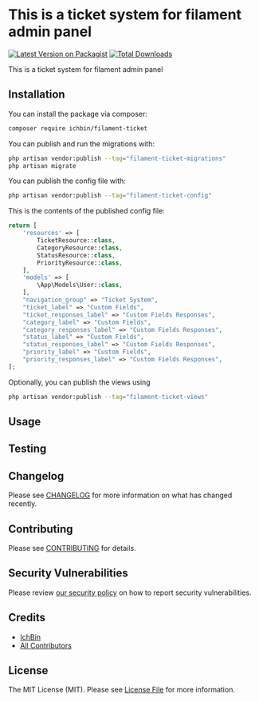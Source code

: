 # This is a ticket system for filament admin panel

[![Latest Version on Packagist](https://img.shields.io/packagist/v/ichbin/filament-ticket.svg?style=flat-square)](https://packagist.org/packages/ichbin/filament-ticket)
[![Total Downloads](https://img.shields.io/packagist/dt/ichbin/filament-ticket.svg?style=flat-square)](https://packagist.org/packages/ichbin/filament-ticket)

This is a ticket system for filament admin panel

## Installation

You can install the package via composer:

```bash
composer require ichbin/filament-ticket
```

You can publish and run the migrations with:

```bash
php artisan vendor:publish --tag="filament-ticket-migrations"
php artisan migrate
```

You can publish the config file with:

```bash
php artisan vendor:publish --tag="filament-ticket-config"
```

This is the contents of the published config file:

```php
return [
    'resources' => [
        TicketResource::class,
        CategoryResource::class,
        StatusResource::class,
        PriorityResource::class,
    ],
    'models' => [
        \App\Models\User::class,
    ],
    "navigation_group" => "Ticket System",
    "ticket_label" => "Custom Fields",
    "ticket_responses_label" => "Custom Fields Responses",
    "category_label" => "Custom Fields",
    "category_responses_label" => "Custom Fields Responses",
    "status_label" => "Custom Fields",
    "status_responses_label" => "Custom Fields Responses",
    "priority_label" => "Custom Fields",
    "priority_responses_label" => "Custom Fields Responses",
];
```

Optionally, you can publish the views using

```bash
php artisan vendor:publish --tag="filament-ticket-views"
```

## Usage

## Testing

## Changelog

Please see [CHANGELOG](CHANGELOG.md) for more information on what has changed recently.

## Contributing

Please see [CONTRIBUTING](CONTRIBUTING.md) for details.

## Security Vulnerabilities

Please review [our security policy](../../security/policy) on how to report security vulnerabilities.

## Credits

- [IchBin](https://github.com/IchBin)
- [All Contributors](../../contributors)

## License

The MIT License (MIT). Please see [License File](LICENSE.md) for more information.
